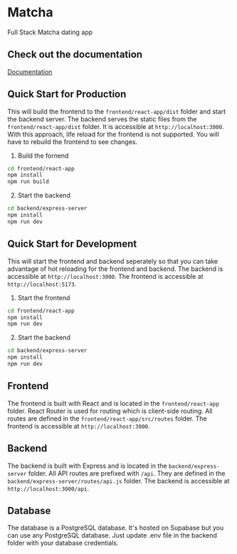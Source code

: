 # Matcha

Full Stack Matcha dating app

## Check out the documentation
[Documentation](https://matcha-ashen.vercel.app)

## Quick Start for Production

This will build the frontend to the `frontend/react-app/dist` folder and start the backend server.
The backend serves the static files from the `frontend/react-app/dist` folder.
It is accessible at `http://localhost:3000`.
With this approach, life reload for the frontend is not supported. You will have to rebuild the frontend to see changes.


1. Build the fornend
```bash
cd frontend/react-app
npm install
npm run build
````

2. Start the backend

```bash
cd backend/express-server
npm install
npm run dev
```

## Quick Start for Development

This will start the frontend and backend seperately so that you can take advantage of hot reloading for the frontend and backend.
The backend is accessible at `http://localhost:3000`. The frontend is accessible at `http://localhost:5173`.

1. Start the frontend

```bash
cd frontend/react-app
npm install
npm run dev
```

2. Start the backend

```bash
cd backend/express-server
npm install
npm run dev
```

## Frontend

The frontend is built with React and is located in the `frontend/react-app` folder.
React Router is used for routing which is client-side routing.
All routes are defined in the `frontend/react-app/src/routes` folder.
The frontend is accessible at `http://localhost:3000`.

## Backend

The backend is built with Express and is located in the `backend/express-server` folder.
All API routes are prefixed with `/api`.
They are defined in the `backend/express-server/routes/api.js` folder.
The backend is accessible at `http://localhost:3000/api`.

## Database

The database is a PostgreSQL database.
It's hosted on Supabase but you can use any PostgreSQL database. Just update .env file in the backend folder with your database credentials.
